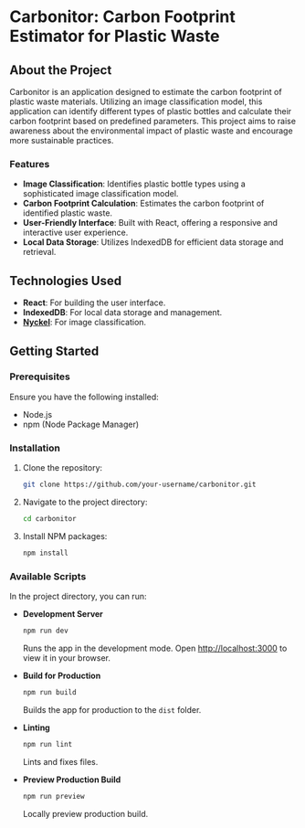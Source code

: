# Carbonitor: Carbon Footprint Estimator for Plastic Waste

## About the Project

Carbonitor is an application designed to estimate the carbon footprint of plastic waste materials. Utilizing an image classification model, this application can identify different types of plastic bottles and calculate their carbon footprint based on predefined parameters. This project aims to raise awareness about the environmental impact of plastic waste and encourage more sustainable practices.

### Features

- **Image Classification**: Identifies plastic bottle types using a sophisticated image classification model.
- **Carbon Footprint Calculation**: Estimates the carbon footprint of identified plastic waste.
- **User-Friendly Interface**: Built with React, offering a responsive and interactive user experience.
- **Local Data Storage**: Utilizes IndexedDB for efficient data storage and retrieval.

## Technologies Used

- **React**: For building the user interface.
- **IndexedDB**: For local data storage and management.
- **[Nyckel](https://www.nyckel.com/)**: For image classification.

## Getting Started

### Prerequisites

Ensure you have the following installed:

- Node.js
- npm (Node Package Manager)

### Installation

1. Clone the repository:

   ```sh
   git clone https://github.com/your-username/carbonitor.git
   ```

2. Navigate to the project directory:

   ```sh
   cd carbonitor
   ```

3. Install NPM packages:

   ```sh
   npm install
   ```

### Available Scripts

In the project directory, you can run:

- **Development Server**

  ```sh
  npm run dev
  ```

  Runs the app in the development mode. Open [http://localhost:3000](http://localhost:3000) to view it in your browser.

- **Build for Production**

  ```sh
  npm run build
  ```

  Builds the app for production to the `dist` folder.

- **Linting**

  ```sh
  npm run lint
  ```

  Lints and fixes files.

- **Preview Production Build**

  ```sh
  npm run preview
  ```

  Locally preview production build.

